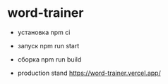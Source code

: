 # word-trainer

- установка
npm ci

- запуск
npm run start

- сборка
npm run build

- production stand
https://word-trainer.vercel.app/
